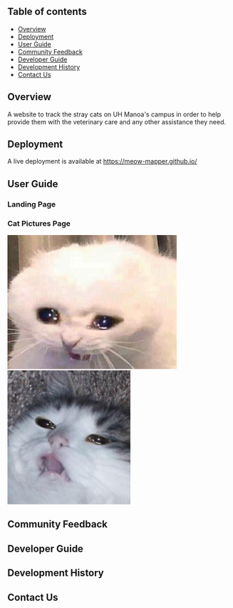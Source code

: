 ## Table of contents

* [Overview](#overview)
* [Deployment](#deployment)
* [User Guide](#user-guide)
* [Community Feedback](#community-feedback)
* [Developer Guide](#developer-guide)
* [Development History](#development-history)
* [Contact Us](#contact-us)


## Overview

A website to track the stray cats on UH Manoa's campus in order to help provide them with the veterinary care and any other assistance they need. 


## Deployment

A live deployment is available at https://meow-mapper.github.io/


## User Guide

### Landing Page


### Cat Pictures Page

![Cat Pic](https://github.com/meow-mapper/meow-mapper.github.io/blob/main/Images/IMG_1020.jpg?raw=true)
![Cat Pic](https://github.com/meow-mapper/meow-mapper.github.io/blob/main/Images/IMG_1023.jpg?raw=true)



## Community Feedback


## Developer Guide


## Development History




## Contact Us

